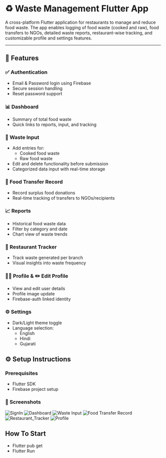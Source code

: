 # ♻️ Waste Management Flutter App

A cross-platform Flutter application for restaurants to manage and reduce food waste. The app enables logging of food waste (cooked and raw), food transfers to NGOs, detailed waste reports, restaurant-wise tracking, and customizable profile and settings features.

---

## 📱 Features

### ✅ Authentication
- Email & Password login using Firebase
- Secure session handling
- Reset password support

### 📊 Dashboard
- Summary of total food waste
- Quick links to reports, input, and tracking

### 📝 Waste Input
- Add entries for:
  - Cooked food waste
  - Raw food waste
- Edit and delete functionality before submission
- Categorized data input with real-time storage

### 🔁 Food Transfer Record
- Record surplus food donations
- Real-time tracking of transfers to NGOs/recipients

### 📈 Reports
- Historical food waste data
- Filter by category and date
- Chart view of waste trends

### 🧭 Restaurant Tracker
- Track waste generated per branch
- Visual insights into waste frequency

### 🙍‍♂️ Profile & ✏️ Edit Profile
- View and edit user details
- Profile image update
- Firebase-auth linked identity

### ⚙️ Settings
- Dark/Light theme toggle
- Language selection:
  - English
  - Hindi
  - Gujarati

## ⚙️ Setup Instructions

### Prerequisites
- Flutter SDK
- Firebase project setup

### 📸 Screenshots
![SignIn](assets/screenshots/Signin.jpeg)
![Dashboard](assets/screenshots/Dashboard.jpeg)
![Waste Input](assets/screenshots/waste_input.jpeg)
![Food Transfer Record](assets/screenshots/Food_Transfer.jpeg)
![Restaurant_Tracker](assets/screenshots/RestaurantTracker.jpeg)
![Profile](assets/screenshots/Profile.jpeg)


## How To Start
- Flutter pub get
- Flutter Run



